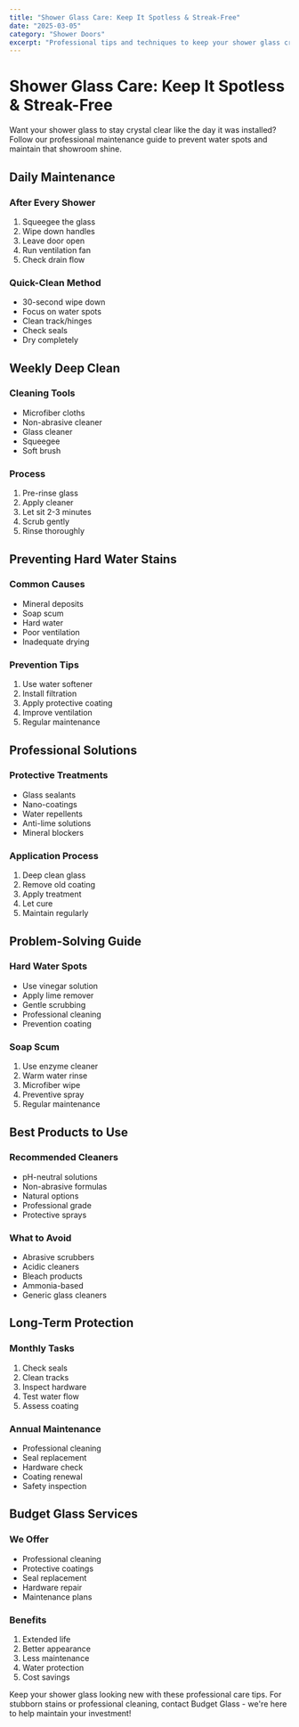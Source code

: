 ```yaml
---
title: "Shower Glass Care: Keep It Spotless & Streak-Free"
date: "2025-03-05"
category: "Shower Doors"
excerpt: "Professional tips and techniques to keep your shower glass crystal clear and prevent hard water stains."
---
```


# Shower Glass Care: Keep It Spotless & Streak-Free

Want your shower glass to stay crystal clear like the day it was installed? Follow our professional maintenance guide to prevent water spots and maintain that showroom shine.

## Daily Maintenance

### After Every Shower
1. Squeegee the glass
2. Wipe down handles
3. Leave door open
4. Run ventilation fan
5. Check drain flow

### Quick-Clean Method
- 30-second wipe down
- Focus on water spots
- Clean track/hinges
- Check seals
- Dry completely

## Weekly Deep Clean

### Cleaning Tools
- Microfiber cloths
- Non-abrasive cleaner
- Glass cleaner
- Squeegee
- Soft brush

### Process
1. Pre-rinse glass
2. Apply cleaner
3. Let sit 2-3 minutes
4. Scrub gently
5. Rinse thoroughly

## Preventing Hard Water Stains

### Common Causes
- Mineral deposits
- Soap scum
- Hard water
- Poor ventilation
- Inadequate drying

### Prevention Tips
1. Use water softener
2. Install filtration
3. Apply protective coating
4. Improve ventilation
5. Regular maintenance

## Professional Solutions

### Protective Treatments
- Glass sealants
- Nano-coatings
- Water repellents
- Anti-lime solutions
- Mineral blockers

### Application Process
1. Deep clean glass
2. Remove old coating
3. Apply treatment
4. Let cure
5. Maintain regularly

## Problem-Solving Guide

### Hard Water Spots
- Use vinegar solution
- Apply lime remover
- Gentle scrubbing
- Professional cleaning
- Prevention coating

### Soap Scum
1. Use enzyme cleaner
2. Warm water rinse
3. Microfiber wipe
4. Preventive spray
5. Regular maintenance

## Best Products to Use

### Recommended Cleaners
- pH-neutral solutions
- Non-abrasive formulas
- Natural options
- Professional grade
- Protective sprays

### What to Avoid
- Abrasive scrubbers
- Acidic cleaners
- Bleach products
- Ammonia-based
- Generic glass cleaners

## Long-Term Protection

### Monthly Tasks
1. Check seals
2. Clean tracks
3. Inspect hardware
4. Test water flow
5. Assess coating

### Annual Maintenance
- Professional cleaning
- Seal replacement
- Hardware check
- Coating renewal
- Safety inspection

## Budget Glass Services

### We Offer
- Professional cleaning
- Protective coatings
- Seal replacement
- Hardware repair
- Maintenance plans

### Benefits
1. Extended life
2. Better appearance
3. Less maintenance
4. Water protection
5. Cost savings

Keep your shower glass looking new with these professional care tips. For stubborn stains or professional cleaning, contact Budget Glass - we're here to help maintain your investment! 